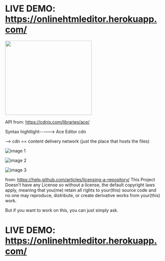 # LIVE DEMO: https://onlinehtmleditor.herokuapp.com/
<img src="https://raw.githubusercontent.com/chayandatta/Online-Editor/master/octocat.png" height="240" width="280">

API from: https://cdnjs.com/libraries/ace/

Syntax hightlight----->  Ace Editor cdn

--> cdn == content delivery network
(just the place that hosts the files)

![image 1](https://raw.githubusercontent.com/chayandatta/Online-Editor/master/screenshot%201.png)

![image 2](https://raw.githubusercontent.com/chayandatta/Online-Editor/master/screenshot%202.png)

![image 3](https://raw.githubusercontent.com/chayandatta/Online-Editor/master/screenshot%203.png)

from: https://help.github.com/articles/licensing-a-repository/
This Project Doesn't have any License so
without a license, the default copyright laws apply, meaning that you(me) retain all rights to your(this) source code and no one may reproduce, distribute, or create derivative works from your(this) work.

But if you want to work on this, you can just simply ask.
# LIVE DEMO: https://onlinehtmleditor.herokuapp.com/

